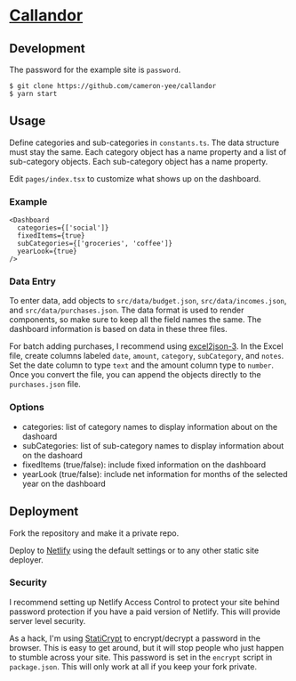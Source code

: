 # [Callandor](https://callandor.netlify.app)

## Development

The password for the example site is `password`.

```
$ git clone https://github.com/cameron-yee/callandor
$ yarn start
```

## Usage

Define categories and sub-categories in `constants.ts`. The data structure
must stay the same. Each category object has a name property and a list of
sub-category objects. Each sub-category object has a name property.

Edit `pages/index.tsx` to customize what shows up on the dashboard.

### Example

```
<Dashboard
  categories={['social']}
  fixedItems={true}
  subCategories={['groceries', 'coffee']}
  yearLook={true}
/>
```

### Data Entry

To enter data, add objects to `src/data/budget.json`, `src/data/incomes.json`,
and `src/data/purchases.json`. The data format is used to render components, so
make sure to keep all the field names the same. The dashboard information is
based on data in these three files.

For batch adding purchases, I recommend using [excel2json-3](https://pypi.org/project/excel2json-3/).
In the Excel file, create columns labeled `date`, `amount`, `category`,
`subCategory`, and `notes`. Set the date column to type `text` and the amount
column type to `number`. Once you convert the file, you can append the objects
directly to the `purchases.json` file.

### Options

- categories: list of category names to display information about on the dashoard
- subCategories: list of sub-category names to display information about on the dashoard
- fixedItems (true/false): include fixed information on the dashboard
- yearLook (true/false): include net information for months of the selected year on the dashboard


## Deployment

Fork the repository and make it a private repo.

Deploy to [Netlify](https://www.netlify.com/) using the default settings or to
any other static site deployer.

### Security

I recommend setting up Netlify Access Control to protect your site behind
password protection if you have a paid version of Netlify. This will provide
server level security.

As a hack, I'm using [StatiCrypt](https://github.com/robinmoisson/staticrypt)
to encrypt/decrypt a password in the browser. This is easy to get around, but it will
stop people who just happen to stumble across your site. This password is set in the
`encrypt` script in `package.json`. This will only work at all if you keep your
fork private.

